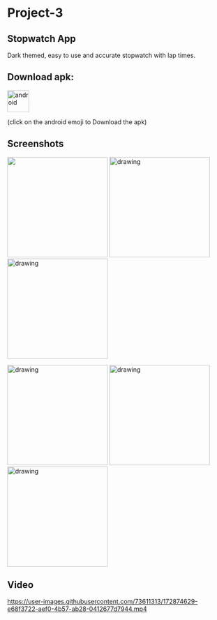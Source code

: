 
# Project-3
## Stopwatch App

Dark themed, easy to use and accurate stopwatch with lap times.


## Download apk:
<a href="https://drive.google.com/file/d/1p0LfvrFUE-tdFihadJSePPTXbDbPxCvD/view?usp=sharing"  download>
  <img src="https://user-images.githubusercontent.com/73611313/173350418-faa518c8-046d-498f-9027-f9ca53fb9708.svg" alt="android"  width="50" height="50">
</a>


 (click on the android emoji to Download the apk)
 
 ## Screenshots

 <img src="https://user-images.githubusercontent.com/73611313/173348754-e31241bc-727e-4fb8-91cd-89d6d7c567b1.jpg" width = "230"/> <img src="https://user-images.githubusercontent.com/73611313/173348776-34f6b00f-9ea5-40ad-81e8-dd97097a0527.jpg" alt="drawing" width="230"/> <img src="https://user-images.githubusercontent.com/73611313/173348813-7ea803aa-3248-4c1f-bcf8-6d4d6fce573b.jpg" alt="drawing" width="230"/> 
 


<img src="https://user-images.githubusercontent.com/73611313/173348846-92d11f18-d9ee-444f-972e-0c50faa087a3.jpg" alt="drawing" width="230"/>  <img src="https://user-images.githubusercontent.com/73611313/173348873-09ee8849-ac42-4078-b833-f7fcea55663b.jpg" alt="drawing" width="230"/> <img src="https://user-images.githubusercontent.com/73611313/173348884-08b5f838-0252-4550-91d9-23f70e19d3b5.jpg" alt="drawing" width="230"/>





 
 
## Video
https://user-images.githubusercontent.com/73611313/172874629-e68f3722-aef0-4b57-ab28-0412677d7944.mp4
